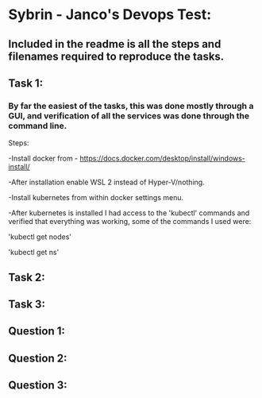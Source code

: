 # Sybrin - Janco's Devops Test:

## Included in the readme is all the steps and filenames required to reproduce the tasks.


## Task 1:
### By far the easiest of the tasks, this was done mostly through a GUI, and verification of all the services was done through the command line.
Steps:

-Install docker from - https://docs.docker.com/desktop/install/windows-install/

-After installation enable WSL 2 instead of Hyper-V/nothing.

-Install kubernetes from within docker settings menu.

-After kubernetes is installed I had access to the 'kubectl' commands and verified that everything was working,  some of the commands I used were:

'kubectl get nodes'

'kubectl get ns'

## Task 2:




## Task 3:



## Question 1:





## Question 2:




## Question 3:
